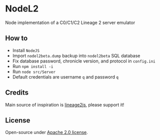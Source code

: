 # NodeL2
Node implementation of a C0/C1/C2 Lineage 2 server emulator

<h2>How to</h2>

* Install `NodeJS`
* Import `nodel2beta.dump` backup into `nodel2beta` SQL database
* Fix database password, chronicle version, and protocol in `config.ini`
* Run `npm install -i`
* Run `node src/Server`
* Default credentials are username `q` and password `q`

<h2>Credits</h2>

Main source of inspiration is <a href="https://github.com/lineage2js/lineage2js">lineage2js</a>, please support it!

<h2>License</h2>

Open-source under [Apache 2.0 license](https://www.apache.org/licenses/LICENSE-2.0).
